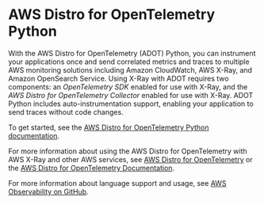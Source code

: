 # AWS Distro for OpenTelemetry Python<a name="xray-python-opentel-sdk"></a>

With the AWS Distro for OpenTelemetry \(ADOT\) Python, you can instrument your applications once and send correlated metrics and traces to multiple AWS monitoring solutions including Amazon CloudWatch, AWS X\-Ray, and Amazon OpenSearch Service\. Using X\-Ray with ADOT requires two components: an *OpenTelemetry SDK* enabled for use with X\-Ray, and the *AWS Distro for OpenTelemetry Collector* enabled for use with X\-Ray\. ADOT Python includes auto\-instrumentation support, enabling your application to send traces without code changes\.

To get started, see the [AWS Distro for OpenTelemetry Python documentation](https://aws-otel.github.io/docs/getting-started/python-sdk)\.

For more information about using the AWS Distro for OpenTelemetry with AWS X\-Ray and other AWS services, see [AWS Distro for OpenTelemetry](https://aws-otel.github.io/) or the [AWS Distro for OpenTelemetry Documentation](https://aws-otel.github.io/docs/introduction)\.

For more information about language support and usage, see [AWS Observability on GitHub](https://github.com/aws-observability)\.